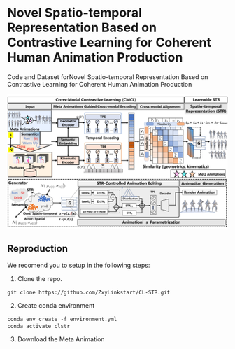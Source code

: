 # Novel Spatio-temporal Representation Based on Contrastive Learning for Coherent Human Animation Production
Code and Dataset forNovel Spatio-temporal Representation Based on Contrastive Learning for Coherent Human Animation Production

<div align="center">
  <img src="teaser/cl_str_pipeline.jpg" width="900px" />
</div>


## Reproduction

We recomend you to setup in the following steps:

1. Clone the repo.
```
git clone https://github.com/ZxyLinkstart/CL-STR.git
```

2. Create conda environment
```
conda env create -f environment.yml
conda activate clstr
```
3.  Download the Meta Animation

